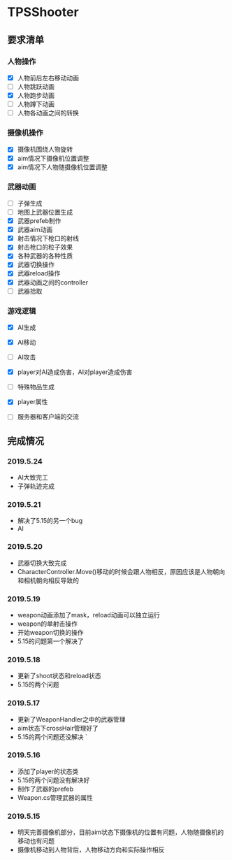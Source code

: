 # TPSShooter

## 要求清单

### 人物操作

- [x] 人物前后左右移动动画
- [ ] 人物跳跃动画
- [x] 人物跑步动画
- [ ] 人物蹲下动画
- [ ] 人物各动画之间的转换

### 摄像机操作

- [x] 摄像机围绕人物旋转
- [x] aim情况下摄像机位置调整
- [x] aim情况下人物随摄像机位置调整

### 武器动画
- [ ] 子弹生成
- [ ] 地图上武器位置生成
- [x] 武器prefeb制作
- [x] 武器aim动画
- [x] 射击情况下枪口的射线
- [x] 射击枪口的粒子效果
- [x] 各种武器的各种性质
- [x] 武器切换操作
- [x] 武器reload操作
- [x] 武器动画之间的controller
- [ ] 武器拾取

### 游戏逻辑

- [x] AI生成
- [x] AI移动
- [ ] AI攻击
- [x] player对AI造成伤害，AI对player造成伤害
- [ ] 特殊物品生成
- [x] player属性
- [ ] 服务器和客户端的交流



## 完成情况
### 2019.5.24
- AI大致完工
- 子弹轨迹完成

### 2019.5.21
- 解决了5.15的另一个bug
- AI

### 2019.5.20
- 武器切换大致完成
- CharacterController.Move()移动的时候会跟人物相反，原因应该是人物朝向和相机朝向相反导致的

### 2019.5.19
- weapon动画添加了mask，reload动画可以独立运行
- weapon的单射击操作
- 开始weapon切换的操作
- 5.15的问题第一个解决了

### 2019.5.18
- 更新了shoot状态和reload状态
- 5.15的两个问题

### 2019.5.17
- 更新了WeaponHandler之中的武器管理
- aim状态下crossHair管理好了
- 5.15的两个问题还没解决 
`
### 2019.5.16

- 添加了player的状态类
- 5.15的两个问题没有解决好
- 制作了武器的prefeb
- Weapon.cs管理武器的属性

### 2019.5.15

- 明天完善摄像机部分，目前aim状态下摄像机的位置有问题，人物随摄像机的移动也有问题
- 摄像机移动到人物背后，人物移动方向和实际操作相反







